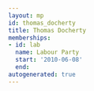```yaml
---
layout: mp
id: thomas_docherty
title: Thomas Docherty
memberships:
- id: lab
  name: Labour Party
  start: '2010-06-08'
  end: 
autogenerated: true
---
```

